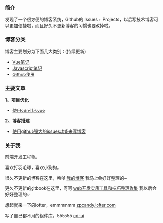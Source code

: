 ### 简介

发现了一个很方便的博客系统，Github的 Issues + Projects，以后写技术博客可以更加便捷啦，而且好久不更新博客的习惯也要改掉啦。

### 博客分类

博客主要划分为下面几大类别：(持续更新)

* [Vue笔记](https://github.com/zp1112/blog/projects/1)
* [Javascript笔记](https://github.com/zp1112/blog/projects/2)
* [Github使用](https://github.com/zp1112/blog/projects/3)

### 主要文章

**1、项目优化**

- [使用cdn引入vue](https://github.com/zp1112/blog/issues/2)

**2、博客搭建**

- [使用github强大的issues功能来写博客](https://github.com/zp1112/blog/issues/3)


### 关于我

前端开发工程师。

喜欢打羽毛球，喜欢小狗狗。

很久不更新的博客在这里，哈哈  [我的博客](http://blog.suzper.com)  我马上会好好整理的~

更久不更新的gitbook在这里，呵呵  [web开发实用工具和技巧整理收集](http://cool.suzper.com/)  我以后会好好整理的~

想起就来一下的lofter，emmmmmm   [zpcandy.lofter.com](http://zpcandy.lofter.com/)

写了自己都不用的组件库，555555   [cd-ui](http://www.icodin.cn/cdcomponents/#/billboard)


